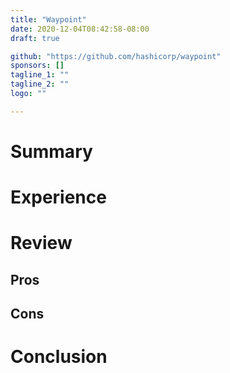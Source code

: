 ```yaml
---
title: "Waypoint"
date: 2020-12-04T08:42:58-08:00
draft: true

github: "https://github.com/hashicorp/waypoint"
sponsors: []
tagline_1: ""
tagline_2: ""
logo: ""

---
```


# Summary

# Experience 

# Review

## Pros

## Cons

# Conclusion